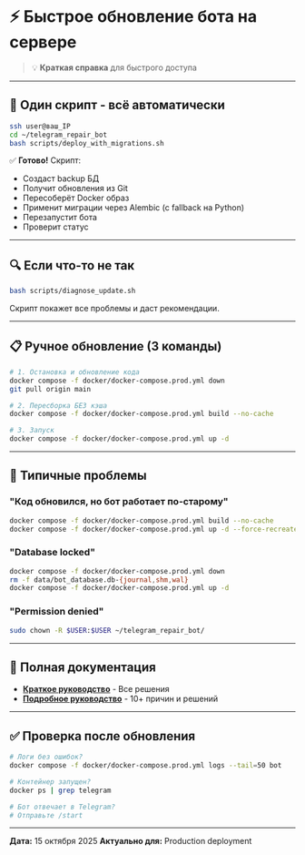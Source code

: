 # ⚡ Быстрое обновление бота на сервере

> 💡 **Краткая справка** для быстрого доступа

---

## 🚀 Один скрипт - всё автоматически

```bash
ssh user@ваш_IP
cd ~/telegram_repair_bot
bash scripts/deploy_with_migrations.sh
```

✅ **Готово!** Скрипт:
- Создаст backup БД
- Получит обновления из Git
- Пересоберёт Docker образ
- Применит миграции через Alembic (с fallback на Python)
- Перезапустит бота
- Проверит статус

---

## 🔍 Если что-то не так

```bash
bash scripts/diagnose_update.sh
```

Скрипт покажет все проблемы и даст рекомендации.

---

## 📋 Ручное обновление (3 команды)

```bash
# 1. Остановка и обновление кода
docker compose -f docker/docker-compose.prod.yml down
git pull origin main

# 2. Пересборка БЕЗ кэша
docker compose -f docker/docker-compose.prod.yml build --no-cache

# 3. Запуск
docker compose -f docker/docker-compose.prod.yml up -d
```

---

## 🐛 Типичные проблемы

### "Код обновился, но бот работает по-старому"
```bash
docker compose -f docker/docker-compose.prod.yml build --no-cache
docker compose -f docker/docker-compose.prod.yml up -d --force-recreate
```

### "Database locked"
```bash
docker compose -f docker/docker-compose.prod.yml down
rm -f data/bot_database.db-{journal,shm,wal}
docker compose -f docker/docker-compose.prod.yml up -d
```

### "Permission denied"
```bash
sudo chown -R $USER:$USER ~/telegram_repair_bot/
```

---

## 📖 Полная документация

- **[Краткое руководство](docs/troubleshooting/ОБНОВЛЕНИЕ_БОТА_КРАТКО.md)** - Все решения
- **[Подробное руководство](docs/troubleshooting/BOT_UPDATE_ISSUES.md)** - 10+ причин и решений

---

## ✅ Проверка после обновления

```bash
# Логи без ошибок?
docker compose -f docker/docker-compose.prod.yml logs --tail=50 bot

# Контейнер запущен?
docker ps | grep telegram

# Бот отвечает в Telegram?
# Отправьте /start
```

---

**Дата:** 15 октября 2025
**Актуально для:** Production deployment
